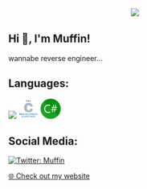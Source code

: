 <div align="center">
  <img src="http://www.nyan.cat/cats/original.gif" height="128">
</div>



## **Hi 👋, I'm Muffin!**  

<p> wannabe reverse engineer... </p>



## **Languages:**  
<code><img height="40" src="https://camo.githubusercontent.com/0df7e957d48fdcea0a6a41a7e5227ce6d28bbbfe/68747470733a2f2f7777772e6e6179756b692e696f2f7265732f706167652d69636f6e2f36342f612d66756e64616d656e74616c2d696e74726f64756374696f6e2d746f2d7838362d617373656d626c792d70726f6772616d6d696e672e706e67"></code>
<code><img height="40" src="https://raw.githubusercontent.com/github/explore/80688e429a7d4ef2fca1e82350fe8e3517d3494d/topics/c/c.png"></code>
<code><img height="40" src="https://raw.githubusercontent.com/github/explore/80688e429a7d4ef2fca1e82350fe8e3517d3494d/topics/csharp/csharp.png"></code>









## Social Media:

[![Twitter: Muffin](https://img.shields.io/twitter/follow/navneetmuffin?style=social)](https://twitter.com/navneetmuffin)


<p><a href="https://www.navneetmuffin.in">🌐 Check out my website</a></p>
<!--
**MianJawadAhmad/MianJawadAhmad** is a ✨ _special_ ✨ repository because its `README.md` (this file) appears on your GitHub profile.

Here are some ideas to get you started:

- 🔭 I’m currently working on ...
- 🌱 I’m currently learning ...
- 👯 I’m looking to collaborate on ...
- 🤔 I’m looking for help with ...
- 💬 Ask me about ...
- 📫 How to reach me: ...
- 😄 Pronouns: ...
- ⚡ Fun fact: ...
-->
